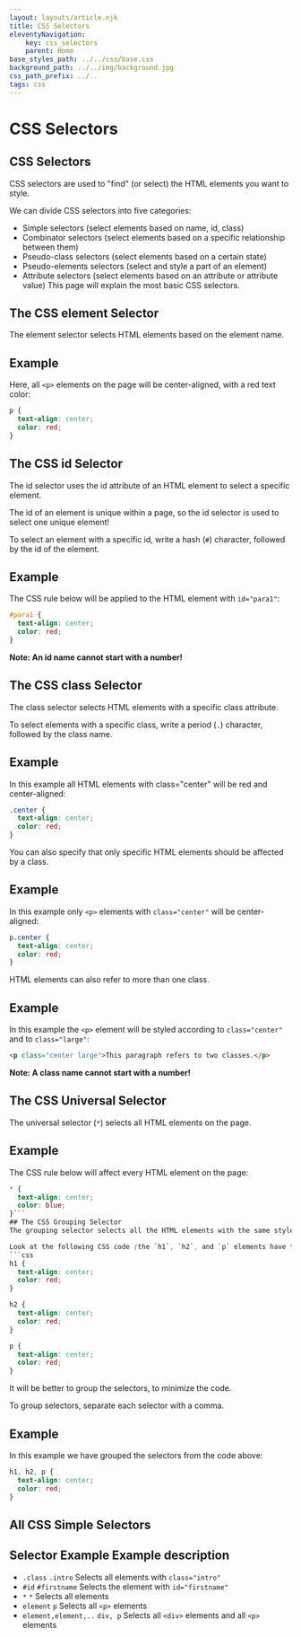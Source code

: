 ```yaml
---
layout: layouts/article.njk
title: CSS Selectors
eleventyNavigation:
    key: css_selectors
    parent: Home
base_styles_path: ../../css/base.css
background_path: ../../img/background.jpg
css_path_prefix: ../..
tags: css
---
```

# CSS Selectors
## CSS Selectors
CSS selectors are used to "find" (or select) the HTML elements you want to style.

We can divide CSS selectors into five categories:

* Simple selectors (select elements based on name, id, class)
* Combinator selectors (select elements based on a specific relationship between them)
* Pseudo-class selectors (select elements based on a certain state)
* Pseudo-elements selectors (select and style a part of an element)
* Attribute selectors (select elements based on an attribute or attribute value)
This page will explain the most basic CSS selectors.

## The CSS element Selector
The element selector selects HTML elements based on the element name.

## Example

Here, all `<p>` elements on the page will be center-aligned, with a red text color: 
```css
p {
  text-align: center;
  color: red;
}
```
## The CSS id Selector
The id selector uses the id attribute of an HTML element to select a specific element.

The id of an element is unique within a page, so the id selector is used to select one unique element!

To select an element with a specific id, write a hash (`#`) character, followed by the id of the element.

## Example
The CSS rule below will be applied to the HTML element with `id="para1"`: 
```css
#para1 {
  text-align: center;
  color: red;
}
```
<strong>Note: An id name cannot start with a number!</strong>


## The CSS class Selector
The class selector selects HTML elements with a specific class attribute.

To select elements with a specific class, write a period (`.`) character, followed by the class name.

## Example
In this example all HTML elements with class="center" will be red and center-aligned: 
```css
.center {
  text-align: center;
  color: red;
}
```
You can also specify that only specific HTML elements should be affected by a class.

## Example
In this example only `<p>` elements with `class="center"` will be center-aligned: 
```css
p.center {
  text-align: center;
  color: red;
}
```
HTML elements can also refer to more than one class.

## Example
In this example the `<p>` element will be styled according to `class="center"` and to `class="large"`: 
```html
<p class="center large">This paragraph refers to two classes.</p>
```
<strong>Note: A class name cannot start with a number!</strong>

## The CSS Universal Selector
The universal selector (`*`) selects all HTML elements on the page.

## Example
The CSS rule below will affect every HTML element on the page: 
```css
* {
  text-align: center;
  color: blue;
}```
## The CSS Grouping Selector
The grouping selector selects all the HTML elements with the same style definitions.

Look at the following CSS code (the `h1`, `h2`, and `p` elements have the same style definitions):
```css
h1 {
  text-align: center;
  color: red;
}

h2 {
  text-align: center;
  color: red;
}

p {
  text-align: center;
  color: red;
}
```
It will be better to group the selectors, to minimize the code.

To group selectors, separate each selector with a comma.

## Example
In this example we have grouped the selectors from the code above: 
```css
h1, h2, p {
  text-align: center;
  color: red;
}
```
## All CSS Simple Selectors
## Selector	Example	Example description
* `.class`	`.intro`	Selects all elements with `class="intro"`
* `#id`	`#firstname`	Selects the element with `id="firstname"`
* `*`	`*`	Selects all elements
* `element`	`p`	Selects all `<p>` elements
* `element,element,..`	`div, p`	Selects all `<div>` elements and all `<p>` elements